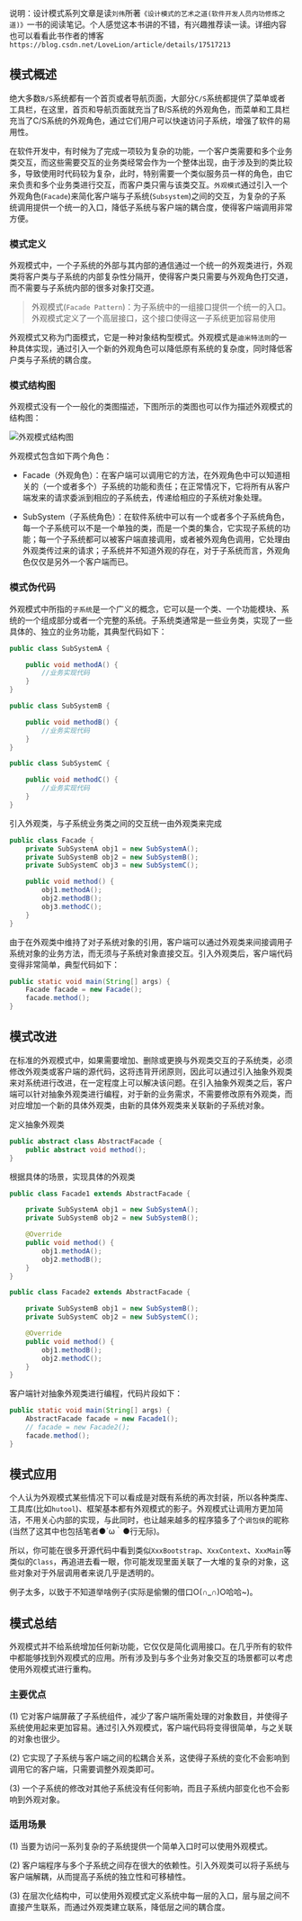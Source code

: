 说明：设计模式系列文章是读`刘伟`所著`《设计模式的艺术之道(软件开发人员内功修炼之道)》`一书的阅读笔记。个人感觉这本书讲的不错，有兴趣推荐读一读。详细内容也可以看看此书作者的博客`https://blog.csdn.net/LoveLion/article/details/17517213`

## 模式概述 

绝大多数`B/S`系统都有一个首页或者导航页面，大部分`C/S`系统都提供了菜单或者工具栏，在这里，首页和导航页面就充当了B/S系统的外观角色，而菜单和工具栏充当了C/S系统的外观角色，通过它们用户可以快速访问子系统，增强了软件的易用性。

在软件开发中，有时候为了完成一项较为复杂的功能，一个客户类需要和多个业务类交互，而这些需要交互的业务类经常会作为一个整体出现，由于涉及到的类比较多，导致使用时代码较为复杂，此时，特别需要一个类似服务员一样的角色，由它来负责和多个业务类进行交互，而客户类只需与该类交互。`外观模式`通过引入一个外观角色(`Facade`)来简化客户端与子系统(`Subsystem`)之间的交互，为复杂的子系统调用提供一个统一的入口，降低子系统与客户端的耦合度，使得客户端调用非常方便。

### 模式定义

外观模式中，一个子系统的外部与其内部的通信通过一个统一的外观类进行，外观类将客户类与子系统的内部复杂性分隔开，使得客户类只需要与外观角色打交道，而不需要与子系统内部的很多对象打交道。

> 外观模式(`Facade Pattern`)：为子系统中的一组接口提供一个统一的入口。外观模式定义了一个高层接口，这个接口使得这一子系统更加容易使用 

外观模式又称为门面模式，它是一种对象结构型模式。外观模式是`迪米特法则`的一种具体实现，通过引入一个新的外观角色可以降低原有系统的复杂度，同时降低客户类与子系统的耦合度。

### 模式结构图

外观模式没有一个一般化的类图描述，下图所示的类图也可以作为描述外观模式的结构图：

![外观模式结构图](https://img2020.cnblogs.com/blog/1546632/202006/1546632-20200625114616509-1602626714.png)

外观模式包含如下两个角色：

- Facade（外观角色）：在客户端可以调用它的方法，在外观角色中可以知道相关的（一个或者多个）子系统的功能和责任；在正常情况下，它将所有从客户端发来的请求委派到相应的子系统去，传递给相应的子系统对象处理。

- SubSystem（子系统角色）：在软件系统中可以有一个或者多个子系统角色，每一个子系统可以不是一个单独的类，而是一个类的集合，它实现子系统的功能；每一个子系统都可以被客户端直接调用，或者被外观角色调用，它处理由外观类传过来的请求；子系统并不知道外观的存在，对于子系统而言，外观角色仅仅是另外一个客户端而已。

### 模式伪代码

外观模式中所指的`子系统`是一个广义的概念，它可以是一个类、一个功能模块、系统的一个组成部分或者一个完整的系统。子系统类通常是一些业务类，实现了一些具体的、独立的业务功能，其典型代码如下：
 
```java
public class SubSystemA {

    public void methodA() {
        //业务实现代码
    }
}

public class SubSystemB {

    public void methodB() {
        //业务实现代码
    }
}

public class SubSystemC {

    public void methodC() {
        //业务实现代码
    }
}
```

引入外观类，与子系统业务类之间的交互统一由外观类来完成
```java
public class Facade {
    private SubSystemA obj1 = new SubSystemA();
    private SubSystemB obj2 = new SubSystemB();
    private SubSystemC obj3 = new SubSystemC();

    public void method() {
        obj1.methodA();
        obj2.methodB();
        obj3.methodC();
    }
}
```

由于在外观类中维持了对子系统对象的引用，客户端可以通过外观类来间接调用子系统对象的业务方法，而无须与子系统对象直接交互。引入外观类后，客户端代码变得非常简单，典型代码如下：
```java
public static void main(String[] args) {
    Facade facade = new Facade();
    facade.method();
}
```

## 模式改进

在标准的外观模式中，如果需要增加、删除或更换与外观类交互的子系统类，必须修改外观类或客户端的源代码，这将违背开闭原则，因此可以通过引入抽象外观类来对系统进行改进，在一定程度上可以解决该问题。在引入抽象外观类之后，客户端可以针对抽象外观类进行编程，对于新的业务需求，不需要修改原有外观类，而对应增加一个新的具体外观类，由新的具体外观类来关联新的子系统对象。

定义抽象外观类
```java
public abstract class AbstractFacade {
    public abstract void method();
}
```
根据具体的场景，实现具体的外观类
```java
public class Facade1 extends AbstractFacade {

    private SubSystemA obj1 = new SubSystemA();
    private SubSystemB obj2 = new SubSystemB();

    @Override
    public void method() {
        obj1.methodA();
        obj2.methodB();
    }
}

public class Facade2 extends AbstractFacade {

    private SubSystemB obj1 = new SubSystemB();
    private SubSystemC obj2 = new SubSystemC();

    @Override
    public void method() {
        obj1.methodB();
        obj2.methodC();
    }
}
```

客户端针对抽象外观类进行编程，代码片段如下：
```java
public static void main(String[] args) {
    AbstractFacade facade = new Facade1();
    // facade = new Facade2();
    facade.method();
}
```

## 模式应用

个人认为外观模式某些情况下可以看成是对既有系统的再次封装，所以各种类库、工具库(比如`hutool`)、框架基本都有外观模式的影子。外观模式让调用方更加简洁，不用关心内部的实现，与此同时，也让越来越多的程序猿多了个`调包侠`的昵称(当然了这其中也包括笔者●´ω｀●行无际)。

所以，你可能在很多开源代码中看到类似`XxxBootstrap`、`XxxContext`、`XxxMain`等类似的`Class`，再追进去看一眼，你可能发现里面关联了一大堆的复杂的对象，这些对象对于外层调用者来说几乎是透明的。

例子太多，以致于不知道举啥例子(实际是偷懒的借口O(∩_∩)O哈哈~)。

## 模式总结

外观模式并不给系统增加任何新功能，它仅仅是简化调用接口。在几乎所有的软件中都能够找到外观模式的应用。所有涉及到与多个业务对象交互的场景都可以考虑使用外观模式进行重构。

### 主要优点

(1) 它对客户端屏蔽了子系统组件，减少了客户端所需处理的对象数目，并使得子系统使用起来更加容易。通过引入外观模式，客户端代码将变得很简单，与之关联的对象也很少。

(2) 它实现了子系统与客户端之间的松耦合关系，这使得子系统的变化不会影响到调用它的客户端，只需要调整外观类即可。

(3) 一个子系统的修改对其他子系统没有任何影响，而且子系统内部变化也不会影响到外观对象。

### 适用场景

(1) 当要为访问一系列复杂的子系统提供一个简单入口时可以使用外观模式。

(2) 客户端程序与多个子系统之间存在很大的依赖性。引入外观类可以将子系统与客户端解耦，从而提高子系统的独立性和可移植性。

(3) 在层次化结构中，可以使用外观模式定义系统中每一层的入口，层与层之间不直接产生联系，而通过外观类建立联系，降低层之间的耦合度。
